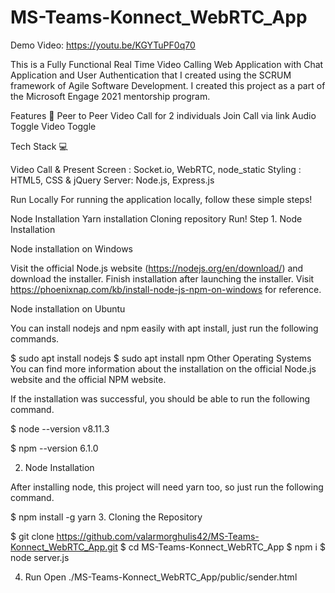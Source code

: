 # MS-Teams-Konnect_WebRTC_App

Demo Video: https://youtu.be/KGYTuPF0q70

This is a Fully Functional Real Time Video Calling Web Application with Chat Application and User Authentication that I created using the SCRUM framework of Agile Software Development. I created this project as a part of the Microsoft Engage 2021 mentorship program.

Features 📝
Peer to Peer Video Call for 2 individuals
Join Call via link
Audio Toggle
Video Toggle

Tech Stack 💻

Video Call & Present Screen : Socket.io, WebRTC, node_static
Styling : HTML5, CSS & jQuery
Server: Node.js, Express.js

Run Locally
For running the application locally, follow these simple steps!

Node Installation
Yarn installation
Cloning repository
Run!
Step 1. Node Installation

Node installation on Windows

Visit the official Node.js website (https://nodejs.org/en/download/) and download the installer. Finish installation after launching the installer. Visit https://phoenixnap.com/kb/install-node-js-npm-on-windows for reference.

Node installation on Ubuntu

You can install nodejs and npm easily with apt install, just run the following commands.

$ sudo apt install nodejs
$ sudo apt install npm
Other Operating Systems You can find more information about the installation on the official Node.js website and the official NPM website.

If the installation was successful, you should be able to run the following command.

$ node --version
v8.11.3

$ npm --version
6.1.0

2. Node Installation

After installing node, this project will need yarn too, so just run the following command.

$ npm install -g yarn
3. Cloning the Repository

$ git clone https://github.com/valarmorghulis42/MS-Teams-Konnect_WebRTC_App.git
$ cd MS-Teams-Konnect_WebRTC_App
$ npm i
$ node server.js

4. Run
Open ./MS-Teams-Konnect_WebRTC_App/public/sender.html

